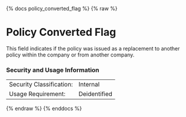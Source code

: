 {% docs policy_converted_flag %}
{% raw %}

<a name="policy_converted_flag"></a>
# Policy Converted Flag
This field indicates if the policy was issued as a replacement to another policy within the company
or from another company.

### Security and Usage Information
|     |              |
| --- |--------------|
| Security Classification: | Internal     |
| Usage Requirement:       | Deidentified |

{% endraw %}
{% enddocs %}